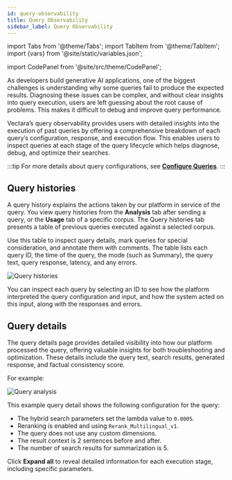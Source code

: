 ```yaml
---
id: query-observability
title: Query Observability
sidebar_label: Query Observability
---
```


import Tabs from '@theme/Tabs';
import TabItem from '@theme/TabItem';
import {vars} from '@site/static/variables.json';

import CodePanel from '@site/src/theme/CodePanel';


As developers build generative AI applications, one of the biggest challenges 
is understanding why some queries fail to produce the expected results. 
Diagnosing these issues can be complex, and without clear insights into query 
execution, users are left guessing about the root cause of problems. This 
makes it difficult to debug and improve query performance.

Vectara’s query observability provides users with detailed insights into the 
execution of past queries by offering a comprehensive breakdown of each 
query’s configuration, response, and execution flow. This enables users to 
inspect queries at each stage of the query lifecycle which helps diagnose, 
debug, and optimize their searches.

:::tip
For more details about query configurations, see [**Configure Queries**](/docs/console-ui/configure-queries).
:::

## Query histories

A query history explains the actions taken by our platform in service of the 
query. You view query histories from the **Analysis** tab after sending a query, or 
the **Usage** tab of a specific corpus. 
The Query histories tab presents a table of previous queries executed against 
a selected corpus. 

Use this table to inspect query details, mark queries for special 
consideration, and annotate them with comments. The table lists each query ID, 
the time of the query, the mode (such as Summary), the query text, query 
response, latency, and any errors. 

![Query histories](/img/query-histories.png)

You can inspect each query by selecting an ID to see how the platform 
interpreted the query configuration and input, and how the system acted on 
this input, along with the responses and errors. 

## Query details

The query details page provides detailed visibility into how our platform 
processed the query, offering valuable insights for both troubleshooting and 
optimization. These details include the query text, search results, generated 
response, and factual consistency score. 

For example:

![Query analysis](/img/query_analysis.png)

This example query detail shows the following configuration for the query:

* The hybrid search parameters set the lambda value to  `0.0005`.
* Reranking is enabled and using `Rerank_Multilingual_v1`.
* The query does not use any custom dimensions.
* The result context is 2 sentences before and after.
* The number of search results for summarization is 5.

Click **Expand all** to reveal detailed information for each execution stage, 
including specific parameters.
